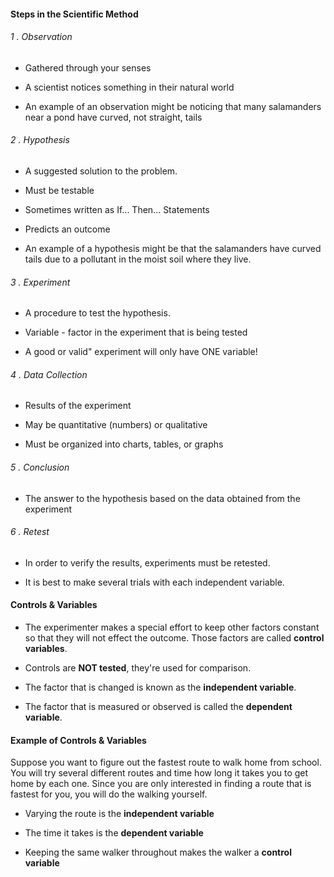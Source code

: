 #### Steps in the Scientific Method

###### 1 . Observation
-   Gathered through your senses 
    
-   A scientist notices something in their natural world
    
-   An example of an observation might be noticing that many salamanders near a pond have curved, not straight, tails


###### 2 .   Hypothesis 
-   A suggested solution to the problem.
    
-   Must be testable
    
-   Sometimes written as If... Then... Statements
    
-   Predicts an outcome 
    
-   An example of a hypothesis might be that the salamanders have curved tails due to a pollutant in the moist soil where they live.


###### 3 . Experiment
-   A procedure to test the hypothesis.
    
-   Variable - factor in the experiment that is being tested
    
-   A good or valid" experiment will only have ONE variable!


###### 4 . Data Collection
-   Results of the experiment 
    
-   May be quantitative (numbers) or qualitative
    
-   Must be organized into charts, tables, or graphs


###### 5 . Conclusion
-   The answer to the hypothesis based on the data obtained from the experiment


###### 6 . Retest
-   In order to verify the results, experiments must be retested.
    
-   It is best to make several trials with each independent variable. 



#### Controls & Variables

-   The experimenter makes a special effort to keep other factors constant so that they will not effect the outcome. Those factors are called **control variables**.
    
-   Controls are **NOT tested**, they're used for comparison.


-   The factor that is changed is known as the **independent variable**.
    
-   The factor that is measured or observed is called the **dependent variable**.
  

#### Example of Controls & Variables

Suppose you want to figure out the fastest route to walk home from school. You will try several different routes and time how long it takes you to get home by each one. Since you are only interested in finding a route that is fastest for you, you will do the walking yourself.

-   Varying the route is the **independent variable**
    
-   The time it takes is the **dependent variable**
    
-   Keeping the same walker throughout makes the walker a **control variable**